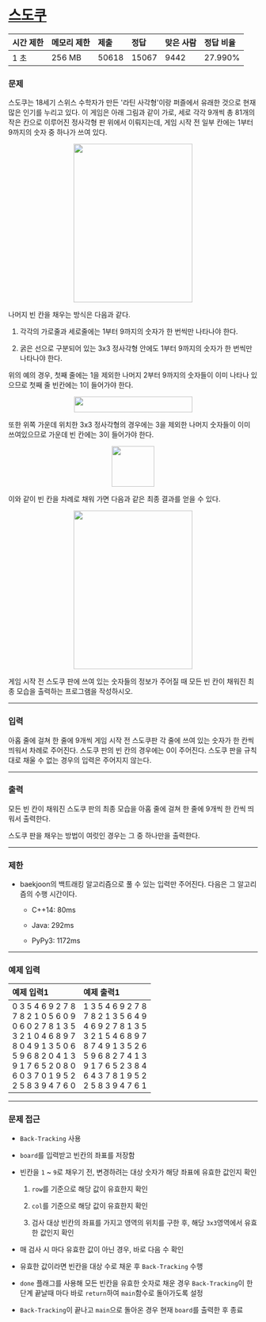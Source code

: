 # [스도쿠](https://www.acmicpc.net/problem/2580)

<div align = center>

| 시간 제한 | 메모리 제한 | 제출  | 정답  | 맞은 사람 | 정답 비율 |
| :-------- | :---------- | :---- | :---- | :-------- | :-------- |
| 1 초      | 256 MB      | 50618 | 15067 | 9442      | 27.990%   |

</div>

### 문제

스도쿠는 18세기 스위스 수학자가 만든 '라틴 사각형'이랑 퍼즐에서 유래한 것으로 현재 많은 인기를 누리고 있다. 이 게임은 아래 그림과 같이 가로, 세로 각각 9개씩 총 81개의 작은 칸으로 이루어진 정사각형 판 위에서 이뤄지는데, 게임 시작 전 일부 칸에는 1부터 9까지의 숫자 중 하나가 쓰여 있다.

<div align=center>
  <img src="https://upload.acmicpc.net/508363ac-0289-4a92-a639-427b10d66633/-/preview/" width="240" height="320"/>
</div>

나머지 빈 칸을 채우는 방식은 다음과 같다.

  1. 각각의 가로줄과 세로줄에는 1부터 9까지의 숫자가 한 번씩만 나타나야 한다.

  2. 굵은 선으로 구분되어 있는 3x3 정사각형 안에도 1부터 9까지의 숫자가 한 번씩만 나타나야 한다.

위의 예의 경우, 첫째 줄에는 1을 제외한 나머지 2부터 9까지의 숫자들이 이미 나타나 있으므로 첫째 줄 빈칸에는 1이 들어가야 한다.

<div align=center>
  <img src="https://upload.acmicpc.net/38e505c6-0452-4a56-b01c-760c85c6909b/-/preview/" width="239" height="32"/>
</div>

또한 위쪽 가운데 위치한 3x3 정사각형의 경우에는 3을 제외한 나머지 숫자들이 이미 쓰여있으므로 가운데 빈 칸에는 3이 들어가야 한다.

<div align=center>
  <img src="https://upload.acmicpc.net/89873d9d-56ae-44f7-adb2-bd5d7e243016/-/preview/" width="86" height="82"/>
</div>

이와 같이 빈 칸을 차례로 채워 가면 다음과 같은 최종 결과를 얻을 수 있다.

<div align=center>
  <img src="https://upload.acmicpc.net/fe68d938-770d-46ea-af71-a81076bc3963/-/preview/" width="240" height="320"/>
</div>

게임 시작 전 스도쿠 판에 쓰여 있는 숫자들의 정보가 주어질 때 모든 빈 칸이 채워진 최종 모습을 출력하는 프로그램을 작성하시오.

---

### 입력

아홉 줄에 걸쳐 한 줄에 9개씩 게임 시작 전 스도쿠판 각 줄에 쓰여 있는 숫자가 한 칸씩 띄워서 차례로 주어진다. 스도쿠 판의 빈 칸의 경우에는 0이 주어진다. 스도쿠 판을 규칙대로 채울 수 없는 경우의 입력은 주어지지 않는다.

---

### 출력

모든 빈 칸이 채워진 스도쿠 판의 최종 모습을 아홉 줄에 걸쳐 한 줄에 9개씩 한 칸씩 띄워서 출력한다.

스도쿠 판을 채우는 방법이 여럿인 경우는 그 중 하나만을 출력한다.

---

### 제한

  - baekjoon의 백트래킹 알고리즘으로 풀 수 있는 입력만 주어진다. 다음은 그 알고리즘의 수행 시간이다.

    - C++14: 80ms

    - Java: 292ms

    - PyPy3: 1172ms

---

### 예제 입력

| 예제 입력1                                                                                                                                                                                        | 예제 출력1                                                                                                                                                                                        |
| :------------------------------------------------------------------------------------------------------------------------------------------------------------------------------------------------ | :------------------------------------------------------------------------------------------------------------------------------------------------------------------------------------------------ |
| 0 3 5 4 6 9 2 7 8<br/>7 8 2 1 0 5 6 0 9<br/>0 6 0 2 7 8 1 3 5<br/>3 2 1 0 4 6 8 9 7<br/>8 0 4 9 1 3 5 0 6<br/>5 9 6 8 2 0 4 1 3<br/>9 1 7 6 5 2 0 8 0<br/>6 0 3 7 0 1 9 5 2<br/>2 5 8 3 9 4 7 6 0 | 1 3 5 4 6 9 2 7 8<br/>7 8 2 1 3 5 6 4 9<br/>4 6 9 2 7 8 1 3 5<br/>3 2 1 5 4 6 8 9 7<br/>8 7 4 9 1 3 5 2 6<br/>5 9 6 8 2 7 4 1 3<br/>9 1 7 6 5 2 3 8 4<br/>6 4 3 7 8 1 9 5 2<br/>2 5 8 3 9 4 7 6 1 |

---

### 문제 접근

  - `Back-Tracking` 사용

  - `board`를 입력받고 빈칸의 좌표를 저장함

  - 빈칸을 `1` ~ `9`로 채우기 전, 변경하려는 대상 숫자가 해당 좌표에 유효한 값인지 확인

    1. `row`를 기준으로 해당 값이 유효한지 확인

    2. `col`를 기준으로 해당 값이 유효한지 확인

    3. 검사 대상 빈칸의 좌표를 가지고 영역의 위치를 구한 후, 해당 `3x3`영역에서 유효한 값인지 확인

  - 매 검사 시 마다 유효한 값이 아닌 경우, 바로 다음 수 확인

  - 유효한 값이라면 빈칸을 대상 수로 채운 후 `Back-Tracking` 수행

  - `done` 플래그를 사용해 모든 빈칸을 유효한 숫자로 채운 경우 `Back-Tracking`이 한 단계 끝날때 마다 바로 `return`하여 `main`함수로 돌아가도록 설정

  - `Back-Tracking`이 끝나고 `main`으로 돌아온 경우 현재 `board`를 출력한 후 종료